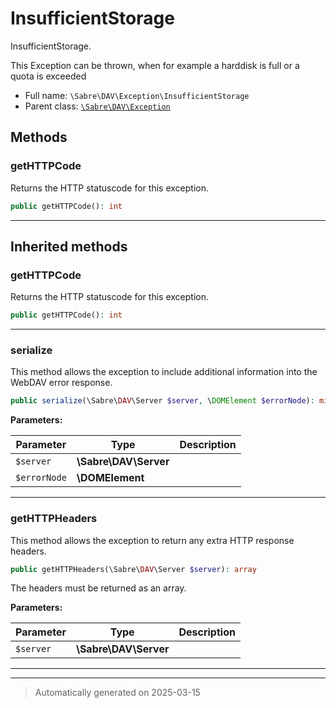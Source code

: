 
# InsufficientStorage

InsufficientStorage.

This Exception can be thrown, when for example a harddisk is full or a quota is exceeded

* Full name: `\Sabre\DAV\Exception\InsufficientStorage`
* Parent class: [`\Sabre\DAV\Exception`](../Exception.md)




## Methods


### getHTTPCode

Returns the HTTP statuscode for this exception.

```php
public getHTTPCode(): int
```












***


## Inherited methods


### getHTTPCode

Returns the HTTP statuscode for this exception.

```php
public getHTTPCode(): int
```












***

### serialize

This method allows the exception to include additional information into the WebDAV error response.

```php
public serialize(\Sabre\DAV\Server $server, \DOMElement $errorNode): mixed
```








**Parameters:**

| Parameter | Type | Description |
|-----------|------|-------------|
| `$server` | **\Sabre\DAV\Server** |  |
| `$errorNode` | **\DOMElement** |  |





***

### getHTTPHeaders

This method allows the exception to return any extra HTTP response headers.

```php
public getHTTPHeaders(\Sabre\DAV\Server $server): array
```

The headers must be returned as an array.






**Parameters:**

| Parameter | Type | Description |
|-----------|------|-------------|
| `$server` | **\Sabre\DAV\Server** |  |





***


***
> Automatically generated on 2025-03-15
